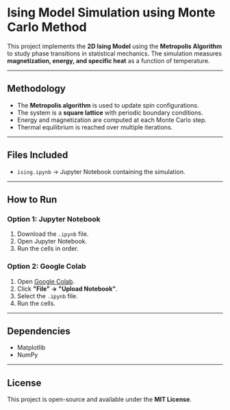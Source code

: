 # **Ising Model Simulation using Monte Carlo Method**

This project implements the **2D Ising Model** using the **Metropolis Algorithm** to study phase transitions in statistical mechanics. The simulation measures **magnetization, energy, and specific heat** as a function of temperature.

---

## **Methodology**
- The **Metropolis algorithm** is used to update spin configurations.
- The system is a **square lattice** with periodic boundary conditions.
- Energy and magnetization are computed at each Monte Carlo step.
- Thermal equilibrium is reached over multiple iterations.

---

## **Files Included**
- `ising.ipynb` → Jupyter Notebook containing the simulation.
---

## **How to Run**
### **Option 1: Jupyter Notebook**  
1. Download the `.ipynb` file.  
2. Open Jupyter Notebook.  
3. Run the cells in order.  

### **Option 2: Google Colab**  
1. Open [Google Colab](https://colab.research.google.com/).  
2. Click **"File" → "Upload Notebook"**.  
3. Select the `.ipynb` file.  
4. Run the cells.  

---

## **Dependencies**
- Matplotlib
- NumPy

---

## **License**
This project is open-source and available under the **MIT License**.

